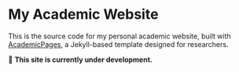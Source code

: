 # My Academic Website

This is the source code for my personal academic website, built with [AcademicPages](https://github.com/academicpages/academicpages), a Jekyll-based template designed for researchers.

🚧 **This site is currently under development.**